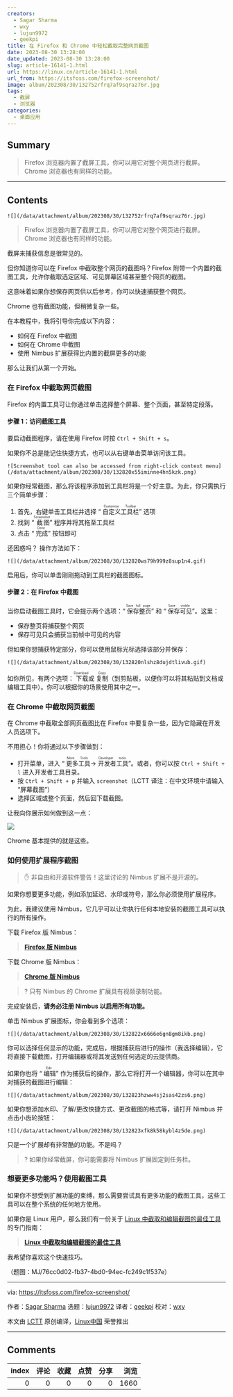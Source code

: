 ```yaml
---
creators:
  - Sagar Sharma
  - wxy
  - lujun9972
  - geekpi
title: 在 Firefox 和 Chrome 中轻松截取完整网页截图
date: 2023-08-30 13:28:00
date_updated: 2023-08-30 13:28:00
slug: article-16141-1.html
url: https://linux.cn/article-16141-1.html
url_from: https://itsfoss.com/firefox-screenshot/
image: album/202308/30/132752rfrq7af9sqraz76r.jpg
tags:
  - 截屏
  - 浏览器
categories:
  - 桌面应用
---
```


## Summary

> Firefox 浏览器内置了截屏工具，你可以用它对整个网页进行截屏。Chrome 浏览器也有同样的功能。

***

<!-- more -->

## Contents

`![](/data/attachment/album/202308/30/132752rfrq7af9sqraz76r.jpg)`

> 
> Firefox 浏览器内置了截屏工具，你可以用它对整个网页进行截屏。Chrome 浏览器也有同样的功能。
> 
> 
> 

截屏来捕获信息是很常见的。

但你知道你可以在 Firefox 中截取整个网页的截图吗？Firefox 附带一个内置的截图工具，允许你截取选定区域、可见屏幕区域甚至整个网页的截图。

这意味着如果你想保存网页供以后参考，你可以快速捕获整个网页。

Chrome 也有截图功能，但稍微复杂一些。

在本教程中，我将引导你完成以下内容：

* 如何在 Firefox 中截图
* 如何在 Chrome 中截图
* 使用 Nimbus 扩展获得比内置的截屏更多的功能

那么让我们从第一个开始。

### 在 Firefox 中截取网页截图

Firefox 的内置工具可让你通过单击选择整个屏幕、整个页面，甚至特定段落。

#### 步骤 1：访问截图工具

要启动截图程序，请在使用 Firefox 时按 `Ctrl + Shift + s`。

如果你不总是能记住快捷方式，也可以从右键单击菜单访问该工具。

`![Screenshot tool can also be accessed from right-click context menu](/data/attachment/album/202308/30/132820x55iminne4hn5kzk.png)`

如果你经常截图，那么将该程序添加到工具栏将是一个好主意。为此，你只需执行三个简单步骤：

1. 首先，右键单击工具栏并选择 “<ruby> 自定义工具栏 <rt>  Customize Toolbar </rt></ruby>” 选项
2. 找到 “<ruby> 截图 <rt>  Screenshot </rt></ruby>” 程序并将其拖至工具栏
3. 点击 “<ruby> 完成 <rt>  Done </rt></ruby>” 按钮即可

还困惑吗？ 操作方法如下：

`![](/data/attachment/album/202308/30/132820ws79h999z8sup1n4.gif)`

启用后，你可以单击刚刚拖动到工具栏的截图图标。

#### 步骤 2：在 Firefox 中截图

当你启动截图工具时，它会提示两个选项：“<ruby> 保存整页 <rt>  Save full page </rt></ruby>” 和 “<ruby> 保存可见 <rt>  Save visible </rt></ruby>”。这里：

* 保存整页将捕获整个网页
* 保存可见只会捕获当前帧中可见的内容

但如果你想捕获特定部分，你可以使用鼠标光标选择该部分并保存：

`![](/data/attachment/album/202308/30/132820nlshz8dujdtlivub.gif)`

如你所见，有两个选项：<ruby> 下载 <rt>  Download </rt></ruby> 或 <ruby> 复制 <rt>  Copy </rt></ruby>（到剪贴板，以便你可以将其粘贴到文档或编辑工具中）。你可以根据你的场景使用其中之一。

### 在 Chrome 中截取网页截图

在 Chrome 中截取全部网页截图比在 Firefox 中要复杂一些，因为它隐藏在开发人员选项下。

不用担心！你将通过以下步骤做到：

* 打开菜单，进入 “<ruby> 更多工具 <rt>  More Tools </rt></ruby>-><ruby> 开发者工具 <rt>  Developer tools </rt></ruby>”。或者，你可以按 `Ctrl + Shift + l` 进入开发者工具目录。
* 按 `Ctrl + Shift + p` 并输入 `screenshot`（LCTT 译注：在中文环境中请输入 “屏幕截图”）
* 选择区域或整个页面，然后回下载截图。

让我向你展示如何做到这一点：

![](https://img.linux.net.cn/data/attachment/album/202308/30/132821h9mzjjpj0o8rn44q.gif)

Chrome 基本提供的就是这些。

### 如何使用扩展程序截图

> 
> ✋ 非自由和开源软件警告！这里讨论的 Nimbus 扩展不是开源的。
> 
> 
> 

如果你想要更多功能，例如添加延迟、水印或符号，那么你必须使用扩展程序。

为此，我建议使用 Nimbus，它几乎可以让你执行任何本地安装的截图工具可以执行的所有操作。

下载 Firefox 版 Nimbus：

> 
> **[Firefox 版 Nimbus](https://addons.mozilla.org/en-US/firefox/addon/nimbus-screenshot/?utm_source=addons.mozilla.org&utm_medium=referral&utm_content=search)**
> 
> 
> 

下载 Chrome 版 Nimbus：

> 
> **[Chrome 版 Nimbus](https://chrome.google.com/webstore/detail/nimbus-screenshot-screen/bpconcjcammlapcogcnnelfmaeghhagj)**
> 
> 
> 

> 
> ? 只有 Nimbus 的 Chrome 扩展具有视频录制功能。
> 
> 
> 

完成安装后，**请务必注册 Nimbus 以启用所有功能。**

单击 Nimbus 扩展图标，你会看到多个选项：

`![](/data/attachment/album/202308/30/132822x6666e6gn8gm8ikb.png)`

你可以选择任何显示的功能，完成后，根据捕获后进行的操作（我选择编辑），它将直接下载截图，打开编辑器或将其发送到任何选定的云提供商。

如果你也将 “<ruby> 编辑 <rt>  Edit </rt></ruby>” 作为捕获后的操作，那么它将打开一个编辑器，你可以在其中对捕获的截图进行编辑：

`![](/data/attachment/album/202308/30/132823hzww4sj2sas42zs6.png)`

如果你想添加水印、了解/更改快捷方式、更改截图的格式等，请打开 Nimbus 并点击小齿轮按钮：

`![](/data/attachment/album/202308/30/132823xfk8k58kybl4z5de.png)`

只是一个扩展却有非常酷的功能。不是吗？

> 
> ? 如果你经常截屏，你可能需要将 Nimbus 扩展固定到任务栏。
> 
> 
> 

### 想要更多功能吗？使用截图工具

如果你不想受到扩展功能的束缚，那么需要尝试具有更多功能的截图工具，这些工具可以在整个系统的任何地方使用。

如果你是 Linux 用户，那么我们有一份关于 [Linux 中截取和编辑截图的最佳工具](https://itsfoss.com/take-screenshot-linux/) 的专门指南：

> 
> **[Linux 中截取和编辑截图的最佳工具](https://itsfoss.com/take-screenshot-linux/)**
> 
> 
> 

我希望你喜欢这个快速技巧。

（题图：MJ/76cc0d02-fb37-4bd0-94ec-fc249c1f537e）

---

via: <https://itsfoss.com/firefox-screenshot/>

作者：[Sagar Sharma](https://itsfoss.com/author/sagar/) 选题：[lujun9972](https://github.com/lujun9972) 译者：[geekpi](https://github.com/geekpi) 校对：[wxy](https://github.com/wxy)

本文由 [LCTT](https://github.com/LCTT/TranslateProject) 原创编译，[Linux中国](https://linux.cn/) 荣誉推出

***

## Comments


|   index |   评论 |   收藏 |   点赞 |   分享 |   浏览 |
|--------:|-------:|-------:|-------:|-------:|-------:|
|       0 |      0 |      0 |      0 |      0 |   1660 |
